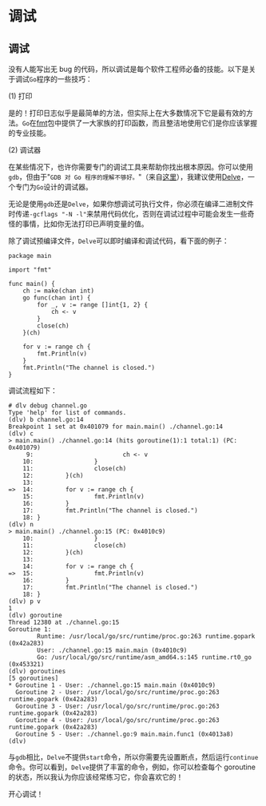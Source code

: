 # 调试

## 调试

没有人能写出无 bug 的代码，所以调试是每个软件工程师必备的技能。以下是关于调试`Go`程序的一些技巧：

(1) 打印

是的！打印日志似乎是最简单的方法，但实际上在大多数情况下它是最有效的方法。`Go`在[fmt](https://golang.org/pkg/fmt/)包中提供了一大家族的打印函数，而且整洁地使用它们是你应该掌握的专业技能。

(2) 调试器

在某些情况下，也许你需要专门的调试工具来帮助你找出根本原因。你可以使用`gdb`，但由于"`GDB 对 Go 程序的理解不够好。`"（来自[这里](https://golang.org/doc/gdb)），我建议使用[Delve](https://github.com/derekparker/delve)，一个专门为`Go`设计的调试器。

无论是使用`gdb`还是`Delve`，如果你想调试可执行文件，你必须在编译二进制文件时传递`-gcflags "-N -l"`来禁用代码优化，否则在调试过程中可能会发生一些奇怪的事情，比如你无法打印已声明变量的值。

除了调试预编译文件，`Delve`可以即时编译和调试代码，看下面的例子：

```
package main

import "fmt"

func main() {
    ch := make(chan int)
    go func(chan int) {
        for _, v := range []int{1, 2} {
            ch <- v
        }
        close(ch)
    }(ch)

    for v := range ch {
        fmt.Println(v)
    }
    fmt.Println("The channel is closed.")
} 
```

调试流程如下：

```
# dlv debug channel.go
Type 'help' for list of commands.
(dlv) b channel.go:14
Breakpoint 1 set at 0x401079 for main.main() ./channel.go:14
(dlv) c
> main.main() ./channel.go:14 (hits goroutine(1):1 total:1) (PC: 0x401079)
     9:                         ch <- v
    10:                 }
    11:                 close(ch)
    12:         }(ch)
    13:
=>  14:         for v := range ch {
    15:                 fmt.Println(v)
    16:         }
    17:         fmt.Println("The channel is closed.")
    18: }
(dlv) n
> main.main() ./channel.go:15 (PC: 0x4010c9)
    10:                 }
    11:                 close(ch)
    12:         }(ch)
    13:
    14:         for v := range ch {
=>  15:                 fmt.Println(v)
    16:         }
    17:         fmt.Println("The channel is closed.")
    18: }
(dlv) p v
1
(dlv) goroutine
Thread 12380 at ./channel.go:15
Goroutine 1:
        Runtime: /usr/local/go/src/runtime/proc.go:263 runtime.gopark (0x42a283)
        User: ./channel.go:15 main.main (0x4010c9)
        Go: /usr/local/go/src/runtime/asm_amd64.s:145 runtime.rt0_go (0x453321)
(dlv) goroutines
[5 goroutines]
* Goroutine 1 - User: ./channel.go:15 main.main (0x4010c9)
  Goroutine 2 - User: /usr/local/go/src/runtime/proc.go:263 runtime.gopark (0x42a283)
  Goroutine 3 - User: /usr/local/go/src/runtime/proc.go:263 runtime.gopark (0x42a283)
  Goroutine 4 - User: /usr/local/go/src/runtime/proc.go:263 runtime.gopark (0x42a283)
  Goroutine 5 - User: ./channel.go:9 main.main.func1 (0x4013a8)
(dlv) 
```

与`gdb`相比，`Delve`不提供`start`命令，所以你需要先设置断点，然后运行`continue`命令。你可以看到，`Delve`提供了丰富的命令，例如，你可以检查每个 goroutine 的状态，所以我认为你应该经常练习它，你会喜欢它的！

开心调试！
